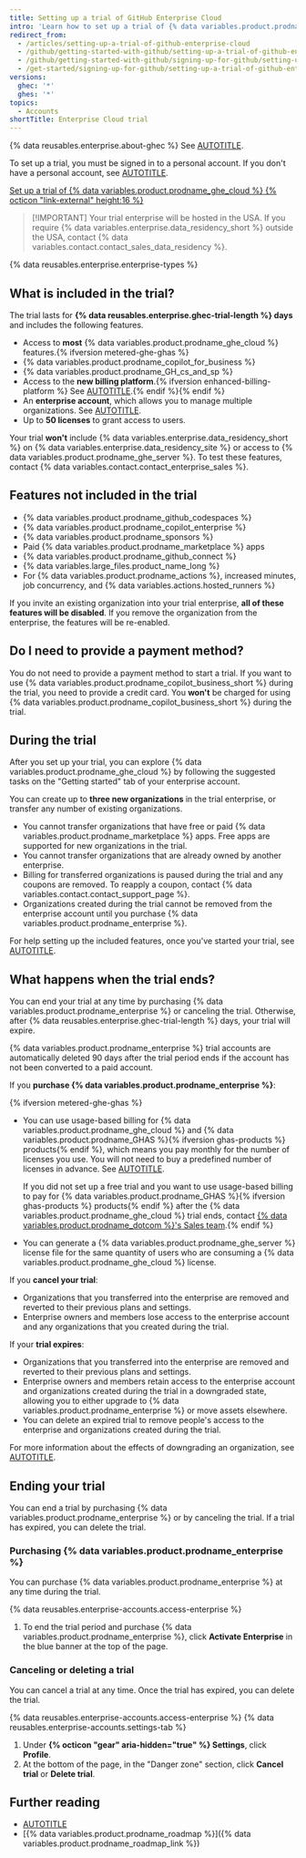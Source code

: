 ```yaml
---
title: Setting up a trial of GitHub Enterprise Cloud
intro: 'Learn how to set up a trial of {% data variables.product.prodname_ghe_cloud %}, what is included in the trial, and what happens when the trial ends.'
redirect_from:
  - /articles/setting-up-a-trial-of-github-enterprise-cloud
  - /github/getting-started-with-github/setting-up-a-trial-of-github-enterprise-cloud
  - /github/getting-started-with-github/signing-up-for-github/setting-up-a-trial-of-github-enterprise-cloud
  - /get-started/signing-up-for-github/setting-up-a-trial-of-github-enterprise-cloud
versions:
  ghec: '*'
  ghes: '*'
topics:
  - Accounts
shortTitle: Enterprise Cloud trial
---
```


{% data reusables.enterprise.about-ghec %} See [AUTOTITLE](/enterprise-cloud@latest/admin/overview/about-github-enterprise-cloud).

To set up a trial, you must be signed in to a personal account. If you don't have a personal account, see [AUTOTITLE](/free-pro-team@latest/get-started/start-your-journey/creating-an-account-on-github).

<a href="https://github.com/account/enterprises/new?ref_cta=GHEC+trial&ref_loc=setting+up+a+trial+of+github+enterprise+cloud&ref_page=docs" target="_blank" class="btn btn-primary mt-3 mr-3 no-underline"><span>Set up a trial of {% data variables.product.prodname_ghe_cloud %}</span> {% octicon "link-external" height:16 %}</a>

>[!IMPORTANT] Your trial enterprise will be hosted in the USA. If you require {% data variables.enterprise.data_residency_short %} outside the USA, contact {% data variables.contact.contact_sales_data_residency %}.

{% data reusables.enterprise.enterprise-types %}

## What is included in the trial?

The trial lasts for **{% data reusables.enterprise.ghec-trial-length %} days** and includes the following features.

* Access to **most** {% data variables.product.prodname_ghe_cloud %} features.{% ifversion metered-ghe-ghas %}
* {% data variables.product.prodname_copilot_for_business %}
* {% data variables.product.prodname_GH_cs_and_sp %}
* Access to the **new billing platform**.{% ifversion enhanced-billing-platform %} See [AUTOTITLE](/billing/managing-your-billing/about-the-new-billing-platform).{% endif %}{% endif %}
* An **enterprise account**, which allows you to manage multiple organizations. See [AUTOTITLE](/enterprise-cloud@latest/get-started/learning-about-github/types-of-github-accounts).
* Up to **50 licenses** to grant access to users.

Your trial **won't** include {% data variables.enterprise.data_residency_short %} on {% data variables.enterprise.data_residency_site %} or access to {% data variables.product.prodname_ghe_server %}. To test these features, contact {% data variables.contact.contact_enterprise_sales %}.

## Features not included in the trial

* {% data variables.product.prodname_github_codespaces %}
* {% data variables.product.prodname_copilot_enterprise %}
* {% data variables.product.prodname_sponsors %}
* Paid {% data variables.product.prodname_marketplace %} apps
* {% data variables.product.prodname_github_connect %}
* {% data variables.large_files.product_name_long %}
* For {% data variables.product.prodname_actions %}, increased minutes, job concurrency, and {% data variables.actions.hosted_runners %}

If you invite an existing organization into your trial enterprise, **all of these features will be disabled**. If you remove the organization from the enterprise, the features will be re-enabled.

## Do I need to provide a payment method?

You do not need to provide a payment method to start a trial. If you want to use {% data variables.product.prodname_copilot_business_short %} during the trial, you need to provide a credit card. You **won't** be charged for using {% data variables.product.prodname_copilot_business_short %} during the trial.

## During the trial

After you set up your trial, you can explore {% data variables.product.prodname_ghe_cloud %} by following the suggested tasks on the "Getting started" tab of your enterprise account.

You can create up to **three new organizations** in the trial enterprise, or transfer any number of existing organizations.

* You cannot transfer organizations that have free or paid {% data variables.product.prodname_marketplace %} apps. Free apps are supported for new organizations in the trial.
* You cannot transfer organizations that are already owned by another enterprise.
* Billing for transferred organizations is paused during the trial and any coupons are removed. To reapply a coupon, contact {% data variables.contact.contact_support_page %}.
* Organizations created during the trial cannot be removed from the enterprise account until you purchase {% data variables.product.prodname_enterprise %}.

For help setting up the included features, once you've started your trial, see [AUTOTITLE](/enterprise-cloud@latest/get-started/onboarding/getting-started-with-the-github-enterprise-cloud-trial).

## What happens when the trial ends?

You can end your trial at any time by purchasing {% data variables.product.prodname_enterprise %} or canceling the trial. Otherwise, after {% data reusables.enterprise.ghec-trial-length %} days, your trial will expire.

{% data variables.product.prodname_enterprise %} trial accounts are automatically deleted 90 days after the trial period ends if the account has not been converted to a paid account.

If you **purchase {% data variables.product.prodname_enterprise %}**:

{% ifversion metered-ghe-ghas %}
* You can use usage-based billing for {% data variables.product.prodname_ghe_cloud %} and {% data variables.product.prodname_GHAS %}{% ifversion ghas-products %} products{% endif %}, which means you pay monthly for the number of licenses you use. You will not need to buy a predefined number of licenses in advance. See [AUTOTITLE](/billing/managing-your-billing/about-usage-based-billing-for-licenses).

  If you did not set up a free trial and you want to use usage-based billing to pay for {% data variables.product.prodname_GHAS %}{% ifversion ghas-products %} products{% endif %} after the {% data variables.product.prodname_ghe_cloud %} trial ends, contact [{% data variables.product.prodname_dotcom %}'s Sales team](https://enterprise.github.com/contact).{% endif %}

* You can generate a {% data variables.product.prodname_ghe_server %} license file for the same quantity of users who are consuming a {% data variables.product.prodname_ghe_cloud %} license.

If you **cancel your trial**:

* Organizations that you transferred into the enterprise are removed and reverted to their previous plans and settings.
* Enterprise owners and members lose access to the enterprise account and any organizations that you created during the trial.

If your **trial expires**:

* Organizations that you transferred into the enterprise are removed and reverted to their previous plans and settings.
* Enterprise owners and members retain access to the enterprise account and organizations created during the trial in a downgraded state, allowing you to either upgrade to {% data variables.product.prodname_enterprise %} or move assets elsewhere.
* You can delete an expired trial to remove people's access to the enterprise and organizations created during the trial.

For more information about the effects of downgrading an organization, see [AUTOTITLE](/enterprise-cloud@latest/billing/managing-the-plan-for-your-github-account/downgrading-your-accounts-plan#downgrading-your-organizations-plan).

## Ending your trial

You can end a trial by purchasing {% data variables.product.prodname_enterprise %} or by canceling the trial. If a trial has expired, you can delete the trial.

### Purchasing {% data variables.product.prodname_enterprise %}

You can purchase {% data variables.product.prodname_enterprise %} at any time during the trial.

{% data reusables.enterprise-accounts.access-enterprise %}
1. To end the trial period and purchase {% data variables.product.prodname_enterprise %}, click **Activate Enterprise** in the blue banner at the top of the page.

### Canceling or deleting a trial

You can cancel a trial at any time. Once the trial has expired, you can delete the trial.

{% data reusables.enterprise-accounts.access-enterprise %}
{% data reusables.enterprise-accounts.settings-tab %}
1. Under **{% octicon "gear" aria-hidden="true" %} Settings**, click **Profile**.
1. At the bottom of the page, in the "Danger zone" section, click **Cancel trial** or **Delete trial**.

## Further reading

* [AUTOTITLE](/admin/overview/best-practices-for-enterprises)
* [{% data variables.product.prodname_roadmap %}]({% data variables.product.prodname_roadmap_link %})
